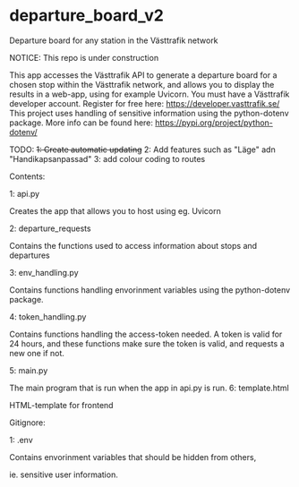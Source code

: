 # departure_board_v2

Departure board for any station in the Västtrafik network

NOTICE:
This repo is under construction

This app accesses the Västtrafik API to generate a departure board for a chosen stop within the Västtrafik network, and allows you to display the results in a web-app, using for example Uvicorn.
You must have a Västtrafik developer account. Register for free here: https://developer.vasttrafik.se/
This project uses handling of sensitive information using the python-dotenv package.
More info can be found here: https://pypi.org/project/python-dotenv/

TODO:
~~1: Create automatic updating~~
2: Add features such as "Läge" adn "Handikapsanpassad"
3: add colour coding to routes

Contents:<p>
1: api.py<p>
Creates the app that allows you to host using eg. Uvicorn<p><p>
2: departure_requests<p>
Contains the functions used to access information about stops and departures<p><p>
3: env_handling.py<p>
Contains functions handling envorinment variables using the python-dotenv package.<p><p>
4: token_handling.py<p>
Contains functions handling the access-token needed. A token is valid for 24 hours, and these functions make sure the token is valid, and requests a new one if not.<p><p>
5: main.py<p>
The main program that is run when the app in api.py is run.
6: template.html<p>
HTML-template for frontend<p><p>

Gitignore:<p>
1: .env<p>
Contains envorinment variables that should be hidden from others, <p>
ie. sensitive user information.
